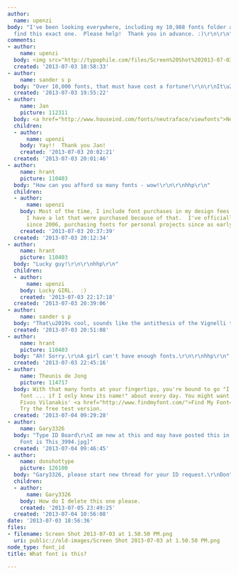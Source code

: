 ```yaml
---
author:
  name: upenzi
body: "I've been looking everywhere, including my 10,988 fonts folder and still can't
  find this exact one.  Please help!  Thank you in advance. :)\r\n\r\n"
comments:
- author:
    name: upenzi
  body: <img src="http://typophile.com/files/Screen%20Shot%202013-07-03%20at%201.50.50%20PM.png">
  created: '2013-07-03 18:58:33'
- author:
    name: sander s p
  body: "Over 10,000 fonts, that must have cost a fortune!\r\n\r\nIt\u2019s Neutraface."
  created: '2013-07-03 19:55:22'
- author:
    name: Jan
    picture: 112311
  body: <a href="http://www.houseind.com/fonts/neutraface/viewfonts">Neutraface</a>.
  children:
  - author:
      name: upenzi
    body: Yay!!  Thank you Jan!
    created: '2013-07-03 20:02:21'
  created: '2013-07-03 20:01:46'
- author:
    name: hrant
    picture: 110403
  body: "How can you afford so many fonts - wow!\r\n\r\nhhp\r\n"
  children:
  - author:
      name: upenzi
    body: Most of the time, I include font purchases in my design fees for clients.  So
      I have a lot that were purchased because of that.  I've officially been a designer
      since 2006, purchasing fonts for personal projects since as early as 2002. :)
    created: '2013-07-03 20:37:39'
  created: '2013-07-03 20:12:34'
- author:
    name: hrant
    picture: 110403
  body: "Lucky guy!\r\n\r\nhhp\r\n"
  children:
  - author:
      name: upenzi
    body: Lucky GIRL.  :)
    created: '2013-07-03 22:17:18'
  created: '2013-07-03 20:39:06'
- author:
    name: sander s p
  body: "That\u2019s cool, sounds like the antithesis of the Vignelli typeface philosophy."
  created: '2013-07-03 20:51:08'
- author:
    name: hrant
    picture: 110403
  body: "Ah! Sorry.\r\nA girl can't have enough fonts.\r\n\r\nhhp\r\n"
  created: '2013-07-03 22:45:16'
- author:
    name: Theunis de Jong
    picture: 114717
  body: With that many fonts at your fingertips, you're bound to go "I know have this
    font ... if I only knew its name!" about every day. You might want to look at
    Fivos Vilanakis' <a href="http://www.findmyfont.com/">Find My Font</a> utility.
    Try the free test version.
  created: '2013-07-04 09:29:28'
- author:
    name: Gary3326
  body: "Type ID Board\r\nI am new at this and may have posted this in the wrong place.\r\n[img:sites/default/files/old-images/What
    Font is This_3994.jpg]"
  created: '2013-07-04 09:46:45'
- author:
    name: donshottype
    picture: 126100
  body: "Gary3326, please start new thread for your ID request.\r\nDon"
  children:
  - author:
      name: Gary3326
    body: How do I delete this one please.
    created: '2013-07-05 23:49:25'
  created: '2013-07-04 10:56:08'
date: '2013-07-03 18:56:36'
files:
- filename: Screen Shot 2013-07-03 at 1.50.50 PM.png
  uri: public://old-images/Screen Shot 2013-07-03 at 1.50.50 PM.png
node_type: font_id
title: What font is this?

---
```

